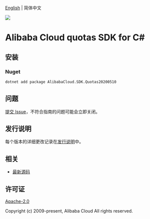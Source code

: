 [English](README.md) | 简体中文

![](https://aliyunsdk-pages.alicdn.com/icons/AlibabaCloud.svg)

# Alibaba Cloud quotas SDK for C#

## 安装

### Nuget

```bash
dotnet add package AlibabaCloud.SDK.Quotas20200510
```

## 问题

[提交 Issue](https://github.com/aliyun/alibabacloud-csharp-sdk/issues/new)，不符合指南的问题可能会立即关闭。

## 发行说明

每个版本的详细更改记录在[发行说明](./ChangeLog.md)中。

## 相关

* [最新源码](https://github.com/aliyun/alibabacloud-csharp-sdk/)

## 许可证

[Apache-2.0](http://www.apache.org/licenses/LICENSE-2.0)

Copyright (c) 2009-present, Alibaba Cloud All rights reserved.
